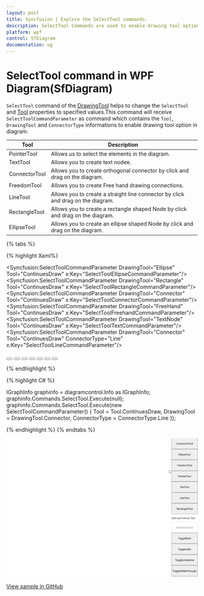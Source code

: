 ```yaml
---
layout: post
title: Syncfusion | Explore the SelectTool commands.
description: SelectTool Commands are used to enable drawing tool option in diagram.
platform: wpf
control: SfDiagram
documentation: ug
---
```


# SelectTool command in WPF Diagram(SfDiagram)

`SelectTool` command of the [DrawingTool](https://help.syncfusion.com/cr/wpf/Syncfusion.UI.Xaml.Diagram.SfDiagram.html#Syncfusion_UI_Xaml_Diagram_SfDiagram_DrawingTool) helps to change the `SelectTool` and [Tool](https://help.syncfusion.com/cr/wpf/Syncfusion.UI.Xaml.Diagram.SfDiagram.html#Syncfusion_UI_Xaml_Diagram_SfDiagram_Tool) properties to specified values.This command will receive `SelectToolCommandParameter` as command which contains the `Tool`, `DrawingTool` and `ConnectorType` informations to enable drawing tool option in diagram.

| Tool | Description |
|---|---|
| PointerTool | Allows us to select the elements in the diagram.|
| TextTool | Allows you to create text nodee. |
| ConnectorTool |Allows you to create orthogonal connector by click and drag on the diagram.|
| FreedomTool |Allows you to create Free hand drawing connections.|
| LineTool |Allows you to create a straight line connector by click and drag on the diagram.|
| RectangleTool | Allows you to create a rectangle shaped Node by click and drag on the diagram.|
| EllipseTool | Allows you to create an ellipse shaped Node by click and drag on the diagram.|

{% tabs %}

{% highlight Xaml%}

 <Syncfusion:SelectToolCommandParameter DrawingTool="Ellipse" Tool="ContinuesDraw"  x:Key="SelectToolEllipseCommandParameter"/>
 <Syncfusion:SelectToolCommandParameter DrawingTool="Rectangle" Tool="ContinuesDraw"  x:Key="SelectToolRectangleCommandParameter"/>
 <Syncfusion:SelectToolCommandParameter DrawingTool="Connector" Tool="ContinuesDraw"  x:Key="SelectToolConnectorCommandParameter"/>
 <Syncfusion:SelectToolCommandParameter DrawingTool="FreeHand" Tool="ContinuesDraw"  x:Key="SelectToolFreehandCommandParameter"/>
 <Syncfusion:SelectToolCommandParameter DrawingTool="TextNode" Tool="ContinuesDraw"  x:Key="SelectToolTextCommandParameter"/>
 <Syncfusion:SelectToolCommandParameter DrawingTool="Connector" Tool="ContinuesDraw" ConnectorType="Line"  x:Key="SelectToolLineCommandParameter"/>

<Button Height="50" Content="ConnectorTool" Name="Connector" Command="Syncfusion:DiagramCommands.SelectTool" CommandParameter="{StaticResource SelectToolConnectorCommandParameter}"></Button>
<Button Height="50" Content="EllipseTool" Name="Ellipse" Command="Syncfusion:DiagramCommands.SelectTool" CommandParameter="{StaticResource SelectToolEllipseCommandParameter}"></Button>
<Button Height="50" Content="FreedomTool" Name="Freehand" Command="Syncfusion:DiagramCommands.SelectTool" CommandParameter="{StaticResource SelectToolFreehandCommandParameter}"></Button>
<Button Height="50" Content="PointerTool" Name="Select" Command="Syncfusion:DiagramCommands.SelectTool"></Button>
<Button Height="50" Content="TextTool" Name="TextNode" Command="Syncfusion:DiagramCommands.SelectTool" CommandParameter="{StaticResource SelectToolTextCommandParameter}"></Button>
<Button Height="50" Content="LineTool" Name="Line" Command="Syncfusion:DiagramCommands.SelectTool" CommandParameter="{StaticResource SelectToolLineCommandParameter}"></Button>
<Button Height="50" Content="RectangleTool" Name="Rectangle" Command="Syncfusion:DiagramCommands.SelectTool" CommandParameter="{StaticResource SelectToolRectangleCommandParameter}"></Button>

{% endhighlight %}

{% highlight C# %}

IGraphInfo graphinfo = diagramcontrol.Info as IGraphInfo;
graphinfo.Commands.SelectTool.Execute(null);
graphinfo.Commands.SelectTool.Execute(new SelectToolCommandParameter() 
{ 
    Tool = Tool.ContinuesDraw, DrawingTool = DrawingTool.Connector, ConnectorType = ConnectorType.Line 
});

{% endhighlight %}
{% endtabs %}

![Gif for SelectTool command](Commands_Images/Commands_SelectTool.gif)

[View sample in GitHub](https://github.com/SyncfusionExamples/WPF-Diagram-Examples/tree/master/Samples/Commands/SelectToolCommand)